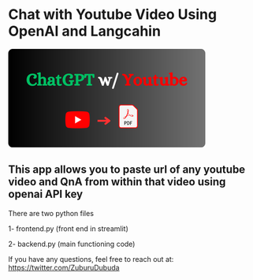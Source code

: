 # Chat with Youtube Video Using OpenAI and Langcahin

![img.png](img.png)

## This app allows you to paste url of any youtube video and QnA from within that video using openai API key

There are two python files

1- frontend.py (front end in streamlit)

2- backend.py (main functioning code)

If you have any questions, feel free to reach out at:
https://twitter.com/ZuburuDubuda